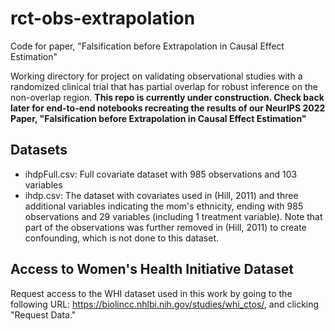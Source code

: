 # rct-obs-extrapolation
Code for paper, "Falsification before Extrapolation in Causal Effect Estimation"

Working directory for project on validating observational studies with a randomized clinical trial that has partial overlap for robust inference on the non-overlap region. **This repo is currently under construction. Check back later for end-to-end notebooks recreating the results of our NeurIPS 2022 Paper, "Falsification before Extrapolation in Causal Effect Estimation"**

## Datasets

* ihdpFull.csv: Full covariate dataset with 985 observations and 103 variables
* ihdp.csv: The dataset with covariates used in (Hill, 2011) and three additional variables indicating the mom's ethnicity, ending with 985 observations and 29 variables (including 1 treatment variable). Note that part of the observations was further removed in (Hill, 2011) to create confounding, which is not done to this dataset.

## Access to Women's Health Initiative Dataset
Request access to the WHI dataset used in this work by going to the following URL: https://biolincc.nhlbi.nih.gov/studies/whi_ctos/, and clicking "Request Data." 
